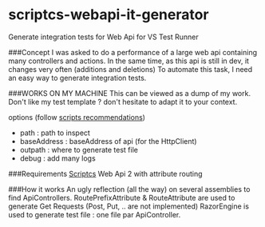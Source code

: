 scriptcs-webapi-it-generator
============================

Generate integration tests for Web Api for VS Test Runner

###Concept
I was asked to do a performance of a large web api containing many controllers and actions. 
In the same time, as this api is still in dev, it changes very often (additions and deletions)
To automate this task, I need an easy way to generate integration tests.

###WORKS ON MY MACHINE
This can be viewed as a dump of my work.
Don't like my test template ? don't hesitate to adapt it to your context.

options (follow [scripts recommendations](https://github.com/scriptcs/scriptcs/wiki/Pass-arguments-to-scripts))
 - path : path to inspect
 - baseAddress : baseAddress of api (for the HttpClient)
 - outpath : where to generate test file
 - debug : add many logs

###Requirements
[Scriptcs](http://scriptcs.net/)
Web Api 2 with attribute routing

###How it works
An ugly reflection (all the way) on several assemblies to find ApiControllers.
RoutePrefixAttribute & RouteAttribute are used to generate Get Requests (Post, Put, .. are not implemented)
RazorEngine is used to generate test file : one file par ApiController.